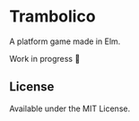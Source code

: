 # Trambolico

A platform game made in Elm.

Work in progress 🚜

## License

Available under the MIT License.